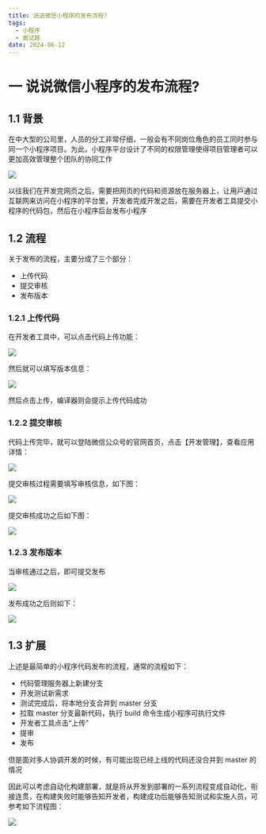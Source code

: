 ```yaml
---
title: 说说微信⼩程序的发布流程?
tags:
  - 小程序
  - 面试题
date: 2024-06-12
---
```


# 一 说说微信⼩程序的发布流程?

## 1.1 背景

在中⼤型的公司⾥，⼈员的分⼯⾮常仔细，⼀般会有不同岗位⻆⾊的员⼯同时参与同⼀个⼩程序项⽬。为此，⼩程序平台设计了不同的权限管理使得项⽬管理者可以更加⾼效管理整个团队的协同⼯作

![](https://f.pz.al/pzal/2024/06/12/d813f17b2ae00.png)

以往我们在开发完⽹⻚之后，需要把⽹⻚的代码和资源放在服务器上，让⽤⼾通过互联⽹来访问在⼩程序的平台⾥，开发者完成开发之后，需要在开发者⼯具提交⼩程序的代码包，然后在⼩程序后台发布⼩程序

## 1.2 流程

关于发布的流程，主要分成了三个部分：
- 上传代码
- 提交审核
- 发布版本

### 1.2.1 上传代码

在开发者⼯具中，可以点击代码上传功能：

![](https://f.pz.al/pzal/2024/06/12/77795d0d85c02.png)

然后就可以填写版本信息：

![](https://f.pz.al/pzal/2024/06/12/22a177d55e197.png)

然后点击上传，编译器则会提⽰上传代码成功

### 1.2.2 提交审核

代码上传完毕，就可以登陆微信公众号的官⽹⾸⻚，点击【开发管理】，查看应⽤详情：

![](https://f.pz.al/pzal/2024/06/12/f9cb99b8b0603.png)

提交审核过程需要填写审核信息，如下图：

![](https://f.pz.al/pzal/2024/06/12/10d2541fd89ca.png)

提交审核成功之后如下图：

![](https://f.pz.al/pzal/2024/06/12/64ff89c2b7f32.png)

### 1.2.3 发布版本

当审核通过之后，即可提交发布

![](https://f.pz.al/pzal/2024/06/12/9365826b555dd.png)

发布成功之后则如下：

![](https://f.pz.al/pzal/2024/06/12/1c628f6441d00.png)

## 1.3 扩展
上述是最简单的⼩程序代码发布的流程，通常的流程如下：
- 代码管理服务器上新建分⽀
- 开发测试新需求
- 测试完成后，将本地分⽀合并到 master 分⽀
- 拉取 master 分⽀最新代码，执⾏ build 命令⽣成⼩程序可执⾏⽂件
- 开发者⼯具点击“上传”
- 提审
- 发布

但是⾯对多⼈协调开发的时候，有可能出现已经上线的代码还没合并到 master 的情况

因此可以考虑⾃动化构建部署，就是将从开发到部署的⼀系列流程变成⾃动化，衔接连贯，在构建失败时能够告知开发者，构建成功后能够告知测试和实施⼈员，可参考如下流程图：

![](https://f.pz.al/pzal/2024/06/12/d42c20bb7c0b1.png)